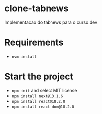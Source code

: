 # clone-tabnews
Implementacao do tabnews para o curso.dev

# Requirements
- `nvm install`

# Start the project
- `npm init` and select MIT license
- `npm install next@13.1.6`
- `npm install react@18.2.0`
- `npm install react-dom@18.2.0`